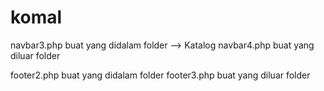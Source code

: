 # komal

navbar3.php buat yang didalam folder --> Katalog
navbar4.php buat yang diluar folder


footer2.php buat yang didalam folder
footer3.php buat yang diluar folder
